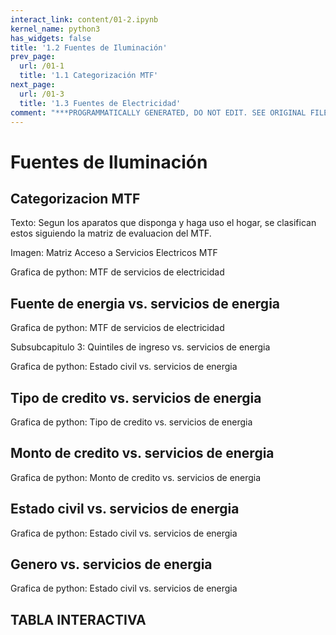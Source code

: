 ```yaml
---
interact_link: content/01-2.ipynb
kernel_name: python3
has_widgets: false
title: '1.2 Fuentes de Iluminación'
prev_page:
  url: /01-1
  title: '1.1 Categorización MTF'
next_page:
  url: /01-3
  title: '1.3 Fuentes de Electricidad'
comment: "***PROGRAMMATICALLY GENERATED, DO NOT EDIT. SEE ORIGINAL FILES IN /content***"
---
```


# Fuentes de Iluminación


## Categorizacion MTF
 
Texto: Segun los aparatos que disponga y haga uso el hogar, se clasifican estos siguiendo la matriz de evaluacion del MTF. 
 
Imagen: Matriz Acceso a Servicios Electricos MTF
 
Grafica de python: MTF de servicios de electricidad
 
## Fuente de energia vs. servicios de energia
 
Grafica de python: MTF de servicios de electricidad
 
Subsubcapitulo 3: Quintiles de ingreso vs. servicios de energia
 
Grafica de python: Estado civil vs. servicios de energia
 
## Tipo de credito vs. servicios de energia
 
Grafica de python: Tipo de credito vs. servicios de energia
 
## Monto de credito vs. servicios de energia
 
Grafica de python:  Monto de credito vs. servicios de energia
 
## Estado civil vs. servicios de energia
 
Grafica de python: Estado civil vs. servicios de energia
 
## Genero vs. servicios de energia
 
Grafica de python: Estado civil vs. servicios de energia

##  TABLA INTERACTIVA
